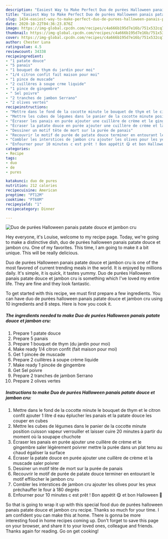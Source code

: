 ```yaml
---
description: "Easiest Way to Make Perfect Duo de purées Halloween panais patate douce et jambon cru"
title: "Easiest Way to Make Perfect Duo de purées Halloween panais patate douce et jambon cru"
slug: 1434-easiest-way-to-make-perfect-duo-de-purees-halloween-panais-patate-douce-et-jambon-cru
date: 2020-10-22T04:36:23.876Z
image: https://img-global.cpcdn.com/recipes/c4a666b195d7e16b/751x532cq70/duo-de-purees-halloween-panais-patate-douce-et-jambon-cru-photo-principale-de-la-recette.jpg
thumbnail: https://img-global.cpcdn.com/recipes/c4a666b195d7e16b/751x532cq70/duo-de-purees-halloween-panais-patate-douce-et-jambon-cru-photo-principale-de-la-recette.jpg
cover: https://img-global.cpcdn.com/recipes/c4a666b195d7e16b/751x532cq70/duo-de-purees-halloween-panais-patate-douce-et-jambon-cru-photo-principale-de-la-recette.jpg
author: Chester Luna
ratingvalue: 4.5
reviewcount: 34338
recipeingredient:
- "1 patate douce"
- "5 panais"
- "1 bouquet de thym du jardin pour moi"
- "1/4 citron confit fait maison pour moi"
- "1 pince de muscade"
- "2 cuillères à soupe crme liquide"
- "1 pince de gingembre"
- " Sel poivre"
- "2 tranches de jambon Serrano"
- "2 olives vertes"
recipeinstructions:
- "Mettre dans le fond de la cocotte minute le bouquet de thym et le citron confit ajouter 1 litre d eau éplucher les panais et la patate douce les couper en cubes"
- "Mettre les cubes de légumes dans le panier de la cocotte minute position cuisson vapeur verrouiller et laisser cuire 20 minutes à partir du moment où la soupape chuchote"
- "Écraser les panais en purée ajouter une cuillère de crème et le gingembre saler légèrement poivrer mettre la purée dans un plat tenu au chaud égaliser la surface"
- "Écraser la patate douce en purée ajouter une cuillère de crème et la muscade saler poivrer"
- "Dessiner un motif tête de mort sur la purée de panais"
- "Recouvrir le motif de purée de patate douce terminer en entourant le motif effilocher le jambon cru"
- "Combler les interstices de jambon cru ajouter les olives pour les yeux préchauffer le four à 180 degrés"
- "Enfourner pour 10 minutes c est prêt ! Bon appétit 😋 et bon Halloween 🎃"
categories:
- Recipe
tags:
- duo
- de
- pures

katakunci: duo de pures 
nutrition: 212 calories
recipecuisine: American
preptime: "PT12M"
cooktime: "PT60M"
recipeyield: "1"
recipecategory: Dinner

---
```



![Duo de purées Halloween panais patate douce et jambon cru](https://img-global.cpcdn.com/recipes/c4a666b195d7e16b/751x532cq70/duo-de-purees-halloween-panais-patate-douce-et-jambon-cru-photo-principale-de-la-recette.jpg)

Hey everyone, it's Louise, welcome to my recipe page. Today, we're going to make a distinctive dish, duo de purées halloween panais patate douce et jambon cru. One of my favorites. This time, I am going to make it a bit unique. This will be really delicious.



Duo de purées Halloween panais patate douce et jambon cru is one of the most favored of current trending meals in the world. It is enjoyed by millions daily. It's simple, it is quick, it tastes yummy. Duo de purées Halloween panais patate douce et jambon cru is something which I've loved my entire life. They are fine and they look fantastic.


To get started with this recipe, we must first prepare a few ingredients. You can have duo de purées halloween panais patate douce et jambon cru using 10 ingredients and 8 steps. Here is how you cook it.

<!--inarticleads1-->

##### The ingredients needed to make Duo de purées Halloween panais patate douce et jambon cru:

1. Prepare 1 patate douce
1. Prepare 5 panais
1. Prepare 1 bouquet de thym (du jardin pour moi)
1. Make ready 1/4 citron confit (fait maison pour moi)
1. Get 1 pincée de muscade
1. Prepare 2 cuillères à soupe crème liquide
1. Make ready 1 pincée de gingembre
1. Get  Sel poivre
1. Prepare 2 tranches de jambon Serrano
1. Prepare 2 olives vertes




<!--inarticleads2-->

##### Instructions to make Duo de purées Halloween panais patate douce et jambon cru:

1. Mettre dans le fond de la cocotte minute le bouquet de thym et le citron confit ajouter 1 litre d eau éplucher les panais et la patate douce les couper en cubes
1. Mettre les cubes de légumes dans le panier de la cocotte minute position cuisson vapeur verrouiller et laisser cuire 20 minutes à partir du moment où la soupape chuchote
1. Écraser les panais en purée ajouter une cuillère de crème et le gingembre saler légèrement poivrer mettre la purée dans un plat tenu au chaud égaliser la surface
1. Écraser la patate douce en purée ajouter une cuillère de crème et la muscade saler poivrer
1. Dessiner un motif tête de mort sur la purée de panais
1. Recouvrir le motif de purée de patate douce terminer en entourant le motif effilocher le jambon cru
1. Combler les interstices de jambon cru ajouter les olives pour les yeux préchauffer le four à 180 degrés
1. Enfourner pour 10 minutes c est prêt ! Bon appétit 😋 et bon Halloween 🎃




So that is going to wrap it up with this special food duo de purées halloween panais patate douce et jambon cru recipe. Thanks so much for your time. I am confident you can make this at home. There is gonna be more interesting food in home recipes coming up. Don't forget to save this page on your browser, and share it to your loved ones, colleague and friends. Thanks again for reading. Go on get cooking!

